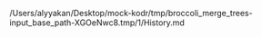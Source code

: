 /Users/alyyakan/Desktop/mock-kodr/tmp/broccoli_merge_trees-input_base_path-XGOeNwc8.tmp/1/History.md